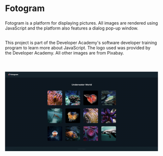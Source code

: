 <h1 align="left">Fotogram</h1>

###

<p align="left">Fotogram is a platform for displaying pictures. All images are rendered using JavaScript and the platform also features a dialog pop-up window.<br><br> 

This project is part of the Developer Academy's software developer training program to learn more about JavaScript. The logo used was provided by the Developer Academy. All other images are from Pixabay.
</p><br>

###

![Fotogram](./img/fotogram.jpg)